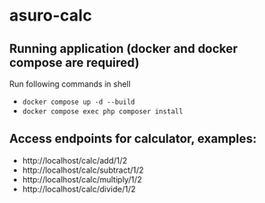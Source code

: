 # asuro-calc

## Running application (docker and docker compose are required)

Run following commands in shell
- `docker compose up -d --build`
- `docker compose exec php composer install`

## Access endpoints for calculator, examples:
- http://localhost/calc/add/1/2
- http://localhost/calc/subtract/1/2
- http://localhost/calc/multiply/1/2
- http://localhost/calc/divide/1/2
